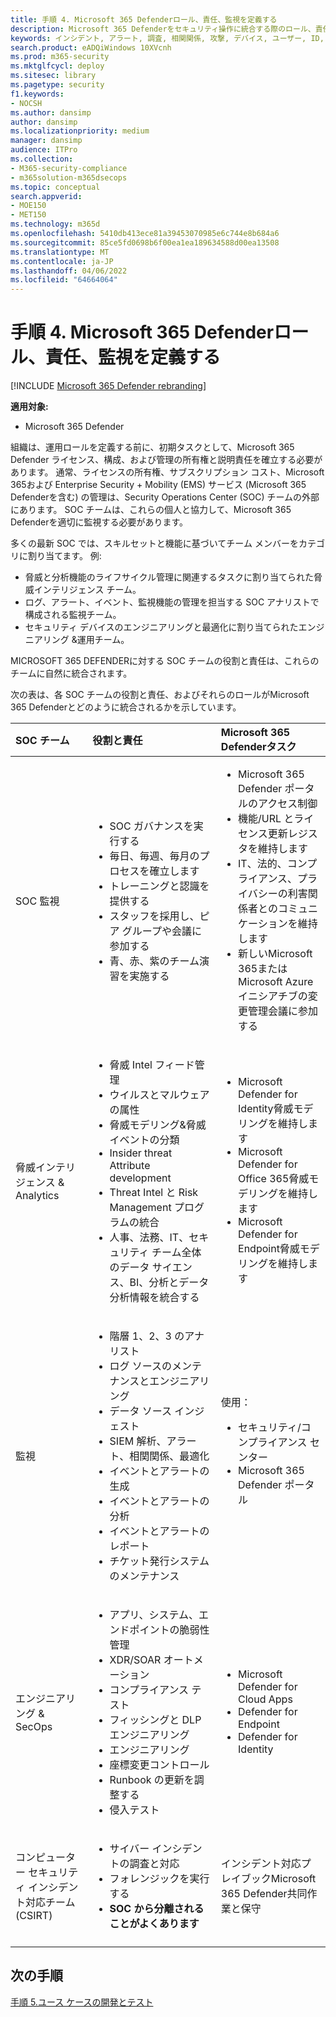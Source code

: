 ```yaml
---
title: 手順 4. Microsoft 365 Defenderロール、責任、監視を定義する
description: Microsoft 365 Defenderをセキュリティ操作に統合する際のロール、責任、監視を定義する基本。
keywords: インシデント, アラート, 調査, 相関関係, 攻撃, デバイス, ユーザー, ID, ID, メールボックス, 電子メール, 365, Microsoft, Microsoft 365, インシデント対応, サイバー攻撃, secops, セキュリティ操作, soc
search.product: eADQiWindows 10XVcnh
ms.prod: m365-security
ms.mktglfcycl: deploy
ms.sitesec: library
ms.pagetype: security
f1.keywords:
- NOCSH
ms.author: dansimp
author: dansimp
ms.localizationpriority: medium
manager: dansimp
audience: ITPro
ms.collection:
- M365-security-compliance
- m365solution-m365dsecops
ms.topic: conceptual
search.appverid:
- MOE150
- MET150
ms.technology: m365d
ms.openlocfilehash: 5410db413ece81a39453070985e6c744e8b684a6
ms.sourcegitcommit: 85ce5fd0698b6f00ea1ea189634588d00ea13508
ms.translationtype: MT
ms.contentlocale: ja-JP
ms.lasthandoff: 04/06/2022
ms.locfileid: "64664064"
---
```

# <a name="step-4-define-microsoft-365-defender-roles-responsibilities-and-oversight"></a>手順 4. Microsoft 365 Defenderロール、責任、監視を定義する

[!INCLUDE [Microsoft 365 Defender rebranding](../includes/microsoft-defender.md)]

**適用対象:**
- Microsoft 365 Defender

組織は、運用ロールを定義する前に、初期タスクとして、Microsoft 365 Defender ライセンス、構成、および管理の所有権と説明責任を確立する必要があります。 通常、ライセンスの所有権、サブスクリプション コスト、Microsoft 365および Enterprise Security + Mobility (EMS) サービス (Microsoft 365 Defenderを含む) の管理は、Security Operations Center (SOC) チームの外部にあります。 SOC チームは、これらの個人と協力して、Microsoft 365 Defenderを適切に監視する必要があります。 

多くの最新 SOC では、スキルセットと機能に基づいてチーム メンバーをカテゴリに割り当てます。 例:

- 脅威と分析機能のライフサイクル管理に関連するタスクに割り当てられた脅威インテリジェンス チーム。
- ログ、アラート、イベント、監視機能の管理を担当する SOC アナリストで構成される監視チーム。
- セキュリティ デバイスのエンジニアリングと最適化に割り当てられたエンジニアリング &運用チーム。

MICROSOFT 365 DEFENDERに対する SOC チームの役割と責任は、これらのチームに自然に統合されます。

次の表は、各 SOC チームの役割と責任、およびそれらのロールがMicrosoft 365 Defenderとどのように統合されるかを示しています。

| SOC チーム | 役割と責任 | Microsoft 365 Defenderタスク  |
|:-------|:-----|:-------|
| SOC 監視 | <ul><li>SOC ガバナンスを実行する</li><li>毎日、毎週、毎月のプロセスを確立します</li><li>トレーニングと認識を提供する</li><li>スタッフを採用し、ピア グループや会議に参加する</li><li>青、赤、紫のチーム演習を実施する</ul>  | <ul><li>Microsoft 365 Defender ポータルのアクセス制御</li><li>機能/URL とライセンス更新レジスタを維持します</li><li>IT、法的、コンプライアンス、プライバシーの利害関係者とのコミュニケーションを維持します</li><li>新しいMicrosoft 365またはMicrosoft Azureイニシアチブの変更管理会議に参加する</ul> |
| 脅威インテリジェンス & Analytics  | <ul><li>脅威 Intel フィード管理</li><li>ウイルスとマルウェアの属性</li><li>脅威モデリング&脅威イベントの分類</li><li>Insider threat Attribute development </li><li>Threat Intel と Risk Management プログラムの統合</li><li>人事、法務、IT、セキュリティ チーム全体のデータ サイエンス、BI、分析とデータ分析情報を統合する<ul> | <ul><li>Microsoft Defender for Identity脅威モデリングを維持します</li><li>Microsoft Defender for Office 365脅威モデリングを維持します</li><li>Microsoft Defender for Endpoint脅威モデリングを維持します</ul> |
| 監視 | <ul><li>階層 1、2、3 のアナリスト</li><li>ログ ソースのメンテナンスとエンジニアリング</li><li>データ ソース インジェスト </li><li>SIEM 解析、アラート、相関関係、最適化</li><li>イベントとアラートの生成</li><li>イベントとアラートの分析</li><li>イベントとアラートのレポート</li><li>チケット発行システムのメンテナンス</ul> | 使用： <ul><li>セキュリティ/コンプライアンス センター</li><li>Microsoft 365 Defender ポータル</ul> |
| エンジニアリング & SecOps | <ul><li>アプリ、システム、エンドポイントの脆弱性管理</li><li>XDR/SOAR オートメーション</li><li>コンプライアンス テスト</li><li>フィッシングと DLP エンジニアリング</li><li>エンジニアリング</li><li>座標変更コントロール</li><li>Runbook の更新を調整する</li><li>侵入テスト<ul> | <ul><li>Microsoft Defender for Cloud Apps</li><li>Defender for Endpoint</li><li>Defender for Identity</ul> |
| コンピューター セキュリティ インシデント対応チーム (CSIRT) | <ul><li>サイバー インシデントの調査と対応</li><li>フォレンジックを実行する</li><li>**SOC から分離されることがよくあります**</ul> | インシデント対応プレイブックMicrosoft 365 Defender共同作業と保守 |
||||


## <a name="next-step"></a>次の手順

[手順 5.ユース ケースの開発とテスト](integrate-microsoft-365-defender-secops-use-cases.md)
